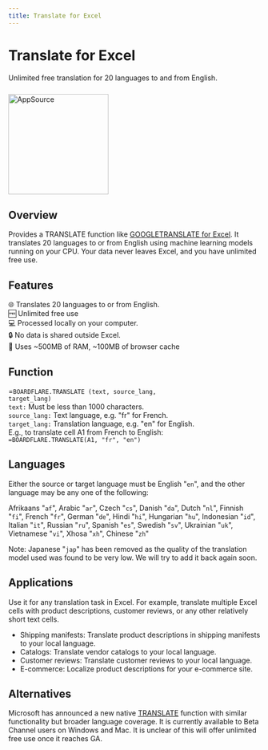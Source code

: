 ```yaml
---
title: Translate for Excel
---
```


# Translate for Excel

Unlimited free translation for 20 languages to and from English.

<a href="https://appsource.microsoft.com/en-us/product/office/WA200007046?tab=Overview">
    <img 
        src="/images/MS_AppSource.png" 
        alt="AppSource"
        style="padding-top: 10px; width: 200px;"
    />
</a>

## Overview

Provides a TRANSLATE function like <a href="http://www.boardflare.com/blog/2024/googletranslate-excel">GOOGLETRANSLATE for Excel</a>.  It translates 20 languages to or from English using machine learning models running on your CPU.  Your data never leaves Excel, and you have unlimited free use.

## Features

🌐 Translates 20 languages to or from English.<br>
🆓 Unlimited free use<br>
💻 Processed locally on your computer.<br>
🔒 No data is shared outside Excel.<br>
💽 Uses ~500MB of RAM, ~100MB of browser cache

## Function

=<code>BOARDFLARE.TRANSLATE (text, source_lang, target_lang)</code><br>
<code>text:</code> Must be less than 1000 characters.<br>
<code>source_lang:</code> Text language, e.g. "fr" for French.<br>
<code>target_lang:</code> Translation language, e.g. "en" for English.<br>
E.g., to translate cell A1 from French to English:<br>
<code>=BOARDFLARE.TRANSLATE(A1, "fr", "en")</code><br>

## Languages

Either the source or target language must be English "<code>en</code>", and the other language may be any one of the following: 

Afrikaans "<code>af</code>", Arabic "<code>ar</code>", Czech "<code>cs</code>", Danish "<code>da</code>", Dutch "<code>nl</code>", Finnish "<code>fi</code>", French "<code>fr</code>", German "<code>de</code>", Hindi "<code>hi</code>", Hungarian "<code>hu</code>", Indonesian "<code>id</code>", Italian "<code>it</code>", Russian "<code>ru</code>", Spanish "<code>es</code>", Swedish "<code>sv</code>", Ukrainian "<code>uk</code>", Vietnamese "<code>vi</code>", Xhosa "<code>xh</code>", Chinese "<code>zh</code>"

Note:  Japanese "<code>jap</code>" has been removed as the quality of the translation model used was found to be very low.  We will try to add it back again soon.

## Applications

Use it for any translation task in Excel. For example, translate multiple Excel cells with product descriptions, customer reviews, or any other relatively short text cells.

- Shipping manifests:  Translate product descriptions in shipping manifests to your local language. 
- Catalogs:  Translate vendor catalogs to your local language.
- Customer reviews:  Translate customer reviews to your local language.
- E-commerce:  Localize product descriptions for your e-commerce site.

## Alternatives

Microsoft has announced a new native [TRANSLATE](https://techcommunity.microsoft.com/t5/microsoft-365-insider-blog/new-translation-functions-in-excel-translate-and-detectlanguage/ba-p/4231456) function with similar functionality but broader language coverage.  It is currently available to Beta Channel users on Windows and Mac.  It is unclear of this will offer unlimited free use once it reaches GA.
